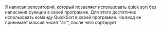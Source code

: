 Я написал репозиторий, который позволяет использовать quick sort без написания функции в своей программе.
Для этого достаточно использовать команду QuickSort в своей программе. 
На вход он принимает массив чисел "arr", после чего сортирует 
